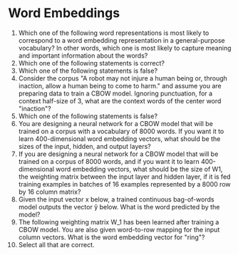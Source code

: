 # Word Embeddings

1. Which one of the following word representations is most likely to correspond to a word embedding representation in a general-purpose vocabulary? In other words, which one is most likely to capture meaning and important information about the words?
2. Which one of the following statements is correct?
3. Which one of the following statements is false?
4. Consider the corpus "A robot may not injure a human being or, through inaction, allow a human being to come to harm." and assume you are preparing data to train a CBOW model. Ignoring punctuation, for a context half-size of 3, what are the context words of the center word "inaction"?
5. Which one of the following statements is false?
6. You are designing a neural network for a CBOW model that will be trained on a corpus with a vocabulary of 8000 words. If you want it to learn 400-dimensional word embedding vectors, what should be the sizes of the input, hidden, and output layers?
7. If you are designing a neural network for a CBOW model that will be trained on a corpus of 8000 words, and if you want it to learn 400-dimensional word embedding vectors, what should be the size of W1, the weighting matrix between the input layer and hidden layer, if it is fed training examples in batches of 16 examples represented by a 8000 row by 16 column matrix?
8. Given the input vector x below, a trained continuous bag-of-words model outputs the vector ŷ below. What is the word predicted by the model?
9. The following weighting matrix W_1 has been learned after training a CBOW model. You are also given word-to-row mapping for the input column vectors. What is the word embedding vector for "ring"?
10. Select all that are correct.
